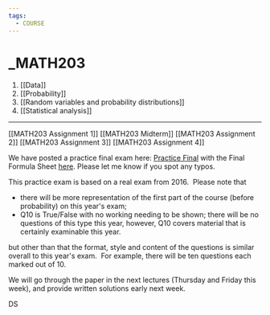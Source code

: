 ```yaml
---
tags:
  - COURSE
---
```

# _MATH203

1. [[Data]]
2. [[Probability]]
3. [[Random variables and probability distributions]]
4. [[Statistical analysis]]
---
[[MATH203 Assignment 1]]
[[MATH203 Midterm]]
[[MATH203 Assignment 2]]
[[MATH203 Assignment 3]]
[[MATH203 Assignment 4]]


We have posted a practice final exam here: [Practice Final](https://www.math.mcgill.ca/dstephens/203/Revision/Math203-2024-F-Practice.pdf "https://www.math.mcgill.ca/dstephens/203/Revision/Math203-2024-F-Practice.pdf") with the Final Formula Sheet [here](https://www.math.mcgill.ca/dstephens/203/Revision/Math203-2024-FormulaSheet-F.pdf "https://www.math.mcgill.ca/dstephens/203/Revision/Math203-2024-FormulaSheet-F.pdf"). Please let me know if you spot any typos.

This practice exam is based on a real exam from 2016.  Please note that

- there will be more representation of the first part of the course (before probability) on this year's exam;
- Q10 is True/False with no working needing to be shown; there will be no questions of this type this year, however, Q10 covers material that is certainly examinable this year.

but other than that the format, style and content of the questions is similar overall to this year's exam.  For example, there will be ten questions each marked out of 10.

We will go through the paper in the next lectures (Thursday and Friday this week), and provide written solutions early next week.

DS